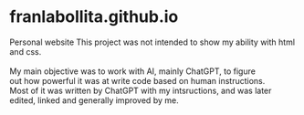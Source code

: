 # franlabollita.github.io
Personal website
This project was not intended to show my ability with html and css. <br /> <br />
My main objective was to work with AI, mainly ChatGPT, to figure <br />
out how powerful it was at write code based on human instructions. <br />
Most of it was written by ChatGPT with my intsructions, and was later <br />
edited, linked and generally improved by me.
